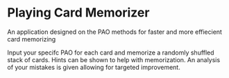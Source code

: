 # Playing Card Memorizer
 An application designed on the PAO methods for faster and more effiecient card memorizing

Input your specifc PAO for each card and memorize a randomly shuffled stack of cards.
Hints can be shown to help with memorization. An analysis of your mistakes is given allowing
for targeted improvement.
